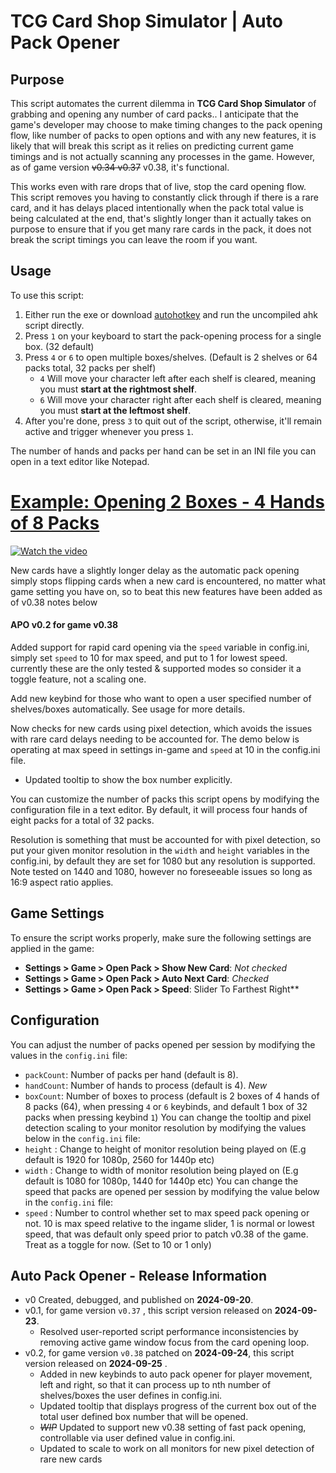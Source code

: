 # TCG Card Shop Simulator | Auto Pack Opener

## Purpose
This script automates the current dilemma in **TCG Card Shop Simulator** of grabbing and opening any number of card packs.. I anticipate that the game's developer may choose to make timing changes to the pack opening flow, like number of packs to open options and with any new features, it is likely that will break this script as it relies on predicting current game timings and is not actually scanning any processes in the game. However, as of game version ~~v0.34 v0.37~~ v0.38, it's functional.

This works even with rare drops that of live, stop the card opening flow. This script removes you having to constantly click through if there is a rare card, and it has delays placed intentionally when the pack total value is being calculated at the end, that's slightly longer than it actually takes on purpose to ensure that if you get many rare cards in the pack, it does not break the script timings you can leave the room if you want. 

## Usage
To use this script:
1. Either run the exe or download [autohotkey](https://www.autohotkey.com/) and run the uncompiled ahk script directly.
2. Press `1` on your keyboard to start the pack-opening process for a single box. (32 default)
3. Press `4` or `6` to open multiple boxes/shelves. (Default is 2 shelves or 64 packs total, 32 packs per shelf)
   - `4` Will move your character left after each shelf is cleared, meaning you must **start at the rightmost shelf**.
   - `6` Will move your character right after each shelf is cleared, meaning you must **start at the leftmost shelf**.
4. After you're done, press `3` to quit out of the script, otherwise, it'll remain active and trigger whenever you press `1`.

The number of hands and packs per hand can be set in an INI file you can open in a text editor like Notepad.
# [Example: Opening 2 Boxes - 4 Hands of 8 Packs](https://youtu.be/yAKYqAP0y3w)
[![Watch the video](https://img.youtube.com/vi/G3QEsq1QnkQ/maxresdefault.jpg)](https://youtu.be/yAKYqAP0y3w)


New cards have a slightly longer delay as the automatic pack opening simply stops flipping cards when a new card is encountered, no matter what game setting you have on, so to beat this new features have been added as of v0.38 notes below

#### APO v0.2 for game v0.38

Added support for rapid card opening via the `speed` variable in config.ini, simply set `speed` to 10 for max speed, and put to 1 for lowest speed. currently these are the only tested & supported modes so consider it a toggle feature, not a scaling one.

Add new keybind for those who want to open a user specified number of shelves/boxes automatically. See usage for more details.

Now checks for new cards using pixel detection, which avoids the issues with rare card delays needing to be accounted for. The demo below is operating at max speed in settings in-game and `speed` at 10 in the config.ini file.
   - Updated tooltip to show the box number explicitly.
    
You can customize the number of packs this script opens by modifying the configuration file in a text editor. By default, it will process four hands of eight packs for a total of 32 packs.

Resolution is something that must be accounted for with pixel detection, so put your given monitor resolution in the `width` and `height` variables in the config.ini, by default they are set for 1080 but any resolution is supported. Note tested on 1440 and 1080, however no foreseeable issues so long as 16:9 aspect ratio applies.

## Game Settings
To ensure the script works properly, make sure the following settings are applied in the game:

- **Settings > Game > Open Pack > Show New Card**: *Not checked*
- **Settings > Game > Open Pack > Auto Next Card**: *Checked*
- **Settings > Game > Open Pack > Speed**: Slider To Farthest Right**  

## Configuration
You can adjust the number of packs opened per session by modifying the values in the `config.ini` file:
- `packCount`: Number of packs per hand (default is 8).
- `handCount`: Number of hands to process (default is 4).
_*New*_
- `boxCount`: Number of boxes to process (default is 2 boxes of 4 hands of 8 packs (64), when pressing `4` or `6` keybinds, and default 1 box of 32 packs when pressing  keybind `1`)
You can change the tooltip and pixel detection scaling to your monitor resolution by modifying the values below in the `config.ini` file:
- `height` : Change to height of monitor resolution being played on (E.g default is 1920 for 1080p, 2560 for 1440p etc)
- `width` : Change to width of monitor resolution being played on (E.g default is 1080 for 1080p, 1440 for 1440p etc)
You can change the speed that packs are opened per session by modifying the value below in the `config.ini` file:
- `speed` : Number to control whether set to max speed pack opening or not. 10 is max speed relative to the ingame slider, 1 is normal or lowest speed, that was default only speed prior to patch v0.38 of the game. Treat as a toggle for now. (Set to 10 or 1 only)

## Auto Pack Opener - Release Information
- v0 Created, debugged, and published on **2024-09-20**.
- v0.1, for game version `v0.37` , this script version released on **2024-09-23**.
   - Resolved user-reported script performance inconsistencies by removing active game window focus from the card opening loop.
- v0.2, for game version `v0.38` patched on **2024-09-24**, this script version released on **2024-09-25** .
    - Added in new keybinds to auto pack opener for player movement, left and right, so that it can process up to nth number of shelves/boxes the user defines in config.ini.
    - Updated tooltip that displays progress of the current box out of the total user defined box number that will be opened.
    - ~~*WIP*~~ Updated to support new v0.38 setting of fast pack opening, controllable via user defined value in config.ini.
    - Updated to scale to work on all monitors for new pixel detection of rare new cards
   
